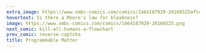 ```yaml
---
extra_image: https://www.smbc-comics.com/comics/1464187929-20160525after.png
hovertext: Is there a Moore's law for bleakness?
image: https://www.smbc-comics.com/comics/1464187929-20160525.png
next_comic: kill-all-humans-a-flowchart
prev_comic: reverse-captcha
title: Programmable Matter
---
```



